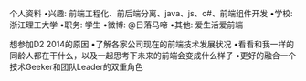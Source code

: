 个人资料
•兴趣: 前端工程化、前后端分离、java、js、c#、前端组件开发
•学校: 浙江理工大学
•职务: 学生
•微博: @日落马啼
•其他: 爱生活爱前端




想参加D2 2014的原因
•了解各家公司现在的前端技术发展状况
•看看和我一样的同龄人都在干什么，以及一起思考下未来的前端会变成什么样子
•更好的融合一个技术Geeker和团队Leader的双重角色

